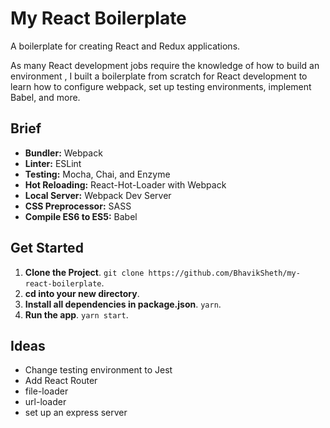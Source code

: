 # My React Boilerplate
A boilerplate for creating React and Redux applications.

As many React development jobs require the knowledge of how to build an environment , I built a boilerplate from scratch for React development to learn how to configure webpack, set up testing environments, implement Babel, and more.

## Brief

* **Bundler:** Webpack
* **Linter:** ESLint
* **Testing:** Mocha, Chai, and Enzyme
* **Hot Reloading:** React-Hot-Loader with Webpack
* **Local Server:** Webpack Dev Server
* **CSS Preprocessor:** SASS
* **Compile ES6 to ES5:** Babel


## Get Started

1. **Clone the Project**. `git clone https://github.com/BhavikSheth/my-react-boilerplate`.
2. **cd into your new directory**.
3. **Install all dependencies in package.json**. `yarn`.
4. **Run the app**. `yarn start`.


## Ideas

* Change testing environment to Jest
* Add React Router
* file-loader
* url-loader
* set up an express server